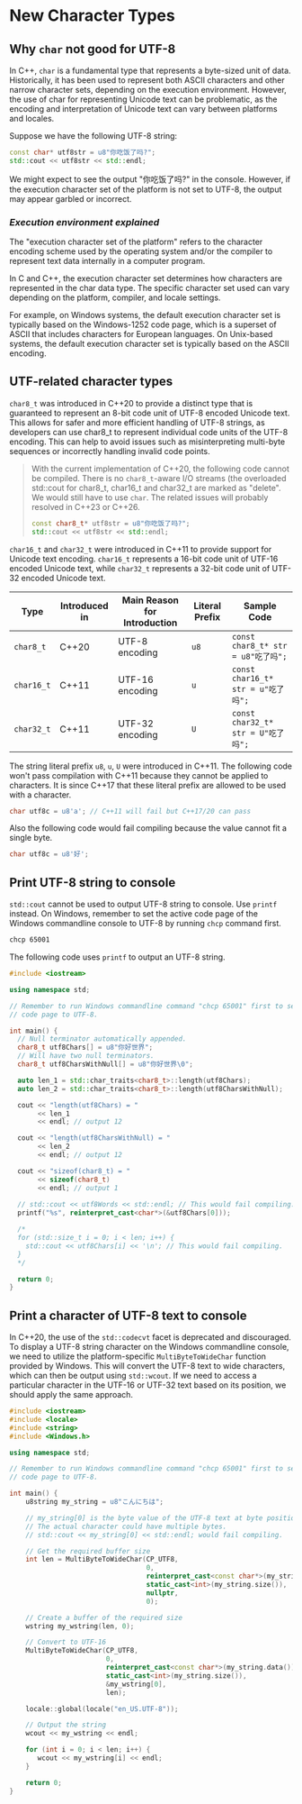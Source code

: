 # New Character Types

## Why `char` not good for UTF-8
In C++, `char` is a fundamental type that represents a byte-sized unit of data. Historically, it has been used to represent both ASCII characters and other narrow character sets, depending on the execution environment. However, the use of char for representing Unicode text can be problematic, as the encoding and interpretation of Unicode text can vary between platforms and locales.

Suppose we have the following UTF-8 string:

```cpp
const char* utf8str = u8"你吃饭了吗?";
std::cout << utf8str << std::endl;
```

We might expect to see the output "你吃饭了吗?" in the console. However, if the execution character set of the platform is not set to UTF-8, the output may appear garbled or incorrect.

### *Execution environment explained*
The "execution character set of the platform" refers to the character encoding scheme used by the operating system and/or the compiler to represent text data internally in a computer program.

In C and C++, the execution character set determines how characters are represented in the char data type. The specific character set used can vary depending on the platform, compiler, and locale settings.

For example, on Windows systems, the default execution character set is typically based on the Windows-1252 code page, which is a superset of ASCII that includes characters for European languages. On Unix-based systems, the default execution character set is typically based on the ASCII encoding.

## UTF-related character types

`char8_t` was introduced in C++20 to provide a distinct type that is guaranteed to represent an 8-bit code unit of UTF-8 encoded Unicode text. This allows for safer and more efficient handling of UTF-8 strings, as developers can use char8_t to represent individual code units of the UTF-8 encoding. This can help to avoid issues such as misinterpreting multi-byte sequences or incorrectly handling invalid code points. 

  > With the current implementation of C++20, the following code cannot be compiled. There is no `char8_t`-aware I/O streams (the overloaded std::cout for char8_t, char16_t and char32_t are marked as "delete". We would still have to use `char`. The related issues will probably resolved in C++23 or C++26.
> ```cpp
>const char8_t* utf8str = u8"你吃饭了吗?";
>std::cout << utf8str << std::endl;
>```

`char16_t` and `char32_t` were introduced in C++11 to provide support for Unicode text encoding. `char16_t` represents a 16-bit code unit of UTF-16 encoded Unicode text, while `char32_t` represents a 32-bit code unit of UTF-32 encoded Unicode text. 

| Type        | Introduced in | Main Reason for Introduction | Literal Prefix | Sample Code                                      |
|-------------|---------------|------------------------------|----------------|-------------------------------------------------|
| `char8_t`      | C++20         | UTF-8 encoding | `u8`         | `const char8_t* str = u8"吃了吗";`       |
| `char16_t`     | C++11         | UTF-16 encoding | `u`          | `const char16_t* str = u"吃了吗";`       |
| `char32_t`     | C++11         | UTF-32 encoding | `U`          | `const char32_t* str = U"吃了吗";`       |

The string literal prefix `u8`, `u`, `U` were introduced in C++11. The following code won't pass compilation with C++11 because they cannot be applied to characters. It is since C++17 that these literal prefix are allowed to be used with a character.

```cpp
char utf8c = u8'a'; // C++11 will fail but C++17/20 can pass
```

Also the following code would fail compiling because the value cannot fit a single byte.
```cpp
char utf8c = u8'好';
```

## Print UTF-8 string to console

`std::cout` cannot be used to output UTF-8 string to console. Use `printf` instead. On Windows, remember to set the active code page of the Windows commandline console to UTF-8 by running `chcp` command first.

```bash
chcp 65001
```

The following code uses `printf` to output an UTF-8 string.
```cpp
#include <iostream>

using namespace std;

// Remember to run Windows commandline command "chcp 65001" first to set the active
// code page to UTF-8.

int main() {
  // Null terminator automatically appended.
  char8_t utf8Chars[] = u8"你好世界";
  // Will have two null terminators. 
  char8_t utf8CharsWithNull[] = u8"你好世界\0"; 

  auto len_1 = std::char_traits<char8_t>::length(utf8Chars);
  auto len_2 = std::char_traits<char8_t>::length(utf8CharsWithNull);

  cout << "length(utf8Chars) = " 
       << len_1 
       << endl; // output 12

  cout << "length(utf8CharsWithNull) = " 
       << len_2 
       << endl; // output 12

  cout << "sizeof(char8_t) = " 
       << sizeof(char8_t) 
       << endl; // output 1
  
  // std::cout << utf8Words << std::endl; // This would fail compiling.  
  printf("%s", reinterpret_cast<char*>(&utf8Chars[0]));

  /*
  for (std::size_t i = 0; i < len; i++) {
    std::cout << utf8Chars[i] << '\n'; // This would fail compiling.
  }
  */

  return 0;
}

```

## Print a character of UTF-8 text to console
In C++20, the use of the `std::codecvt` facet is deprecated and discouraged. To display a UTF-8 string character on the Windows commandline console, we need to utilize the platform-specific `MultiByteToWideChar` function provided by Windows. This will convert the UTF-8 text to wide characters, which can then be output using `std::wcout`. If we need to access a particular character in the UTF-16 or UTF-32 text based on its position, we should apply the same approach.

```cpp
#include <iostream>
#include <locale>
#include <string>
#include <Windows.h>

using namespace std;

// Remember to run Windows commandline command "chcp 65001" first to set the active
// code page to UTF-8.

int main() {
    u8string my_string = u8"こんにちは";

    // my_string[0] is the byte value of the UTF-8 text at byte position 0.
    // The actual character could have multiple bytes.
    // std::cout << my_string[0] << std::endl; would fail compiling.

    // Get the required buffer size  
    int len = MultiByteToWideChar(CP_UTF8,
                                  0, 
                                  reinterpret_cast<const char*>(my_string.data()), 
                                  static_cast<int>(my_string.size()), 
                                  nullptr, 
                                  0);

    // Create a buffer of the required size
    wstring my_wstring(len, 0);

    // Convert to UTF-16 
    MultiByteToWideChar(CP_UTF8, 
                        0, 
                        reinterpret_cast<const char*>(my_string.data()), 
                        static_cast<int>(my_string.size()), 
                        &my_wstring[0], 
                        len); 

    locale::global(locale("en_US.UTF-8"));

    // Output the string
    wcout << my_wstring << endl; 

    for (int i = 0; i < len; i++) {
       wcout << my_wstring[i] << endl;    
    }

    return 0;
}
```



